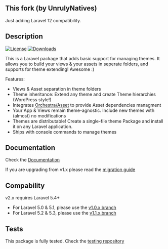 ## This fork (by UnrulyNatives)
Just adding Laravel 12 compatibility.

## Description
[![License](http://img.shields.io/badge/license-MIT-brightgreen.svg?style=flat-square)](https://tldrlegal.com/license/mit-license)
[![Downloads](https://img.shields.io/packagist/dt/igaster/laravel-theme.svg?style=flat-square)](https://packagist.org/packages/igaster/laravel-theme)

This is a Laravel package that adds basic support for managing themes. It allows you to build your views & your assets in seperate folders, and supports for theme extending! Awesome :)

Features:

* Views & Asset separation in theme folders
* Theme inheritance: Extend any theme and create Theme hierarchies (WordPress style!)
* Integrates [Orchestra/Asset](http://orchestraplatform.com/docs/3.0/components/asset) to provide Asset dependencies managment
* Your App & Views remain theme-agnostic. Include new themes with (almost) no modifications
* Themes are distributable! Create a single-file theme Package and install it on any Laravel application.
* Ships with console commands to manage themes

## Documentation

Check the [Documentation](https://github.com/igaster/laravel-theme/wiki/1.-Installation)

If you are upgrading from v1.x please read the [migration guide](https://github.com/igaster/laravel-theme/wiki/Migrating-from-v1.x)

## Compability

v2.x requires Laravel 5.4+

- For Laravel 5.0 & 5.1, please use the [v1.0.x branch](https://github.com/igaster/laravel-theme/tree/v1.0)
- For Laravel 5.2 & 5.3, please use the [v1.1.x branch](https://github.com/igaster/laravel-theme/tree/v1.1)

## Tests

This package is fully tested. Check the [testing repository](https://github.com/igaster/laravel-theme-tests)
